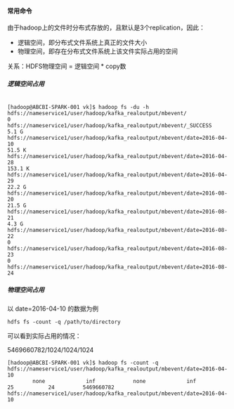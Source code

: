 #### 常用命令

由于hadoop上的文件时分布式存放的，且默认是3个replication，因此：
- 逻辑空间，即分布式文件系统上真正的文件大小
- 物理空间，即存在分布式文件系统上该文件实际占用的空间

关系：HDFS物理空间 = 逻辑空间 * copy数

##### 逻辑空间占用
```

[hadoop@ABCBI-SPARK-001 vk]$ hadoop fs -du -h hdfs://nameservice1/user/hadoop/kafka_realoutput/mbevent/
0        hdfs://nameservice1/user/hadoop/kafka_realoutput/mbevent/_SUCCESS
5.1 G    hdfs://nameservice1/user/hadoop/kafka_realoutput/mbevent/date=2016-04-10
51.5 K   hdfs://nameservice1/user/hadoop/kafka_realoutput/mbevent/date=2016-04-28
153.1 K  hdfs://nameservice1/user/hadoop/kafka_realoutput/mbevent/date=2016-04-29
22.2 G   hdfs://nameservice1/user/hadoop/kafka_realoutput/mbevent/date=2016-08-20
21.5 G   hdfs://nameservice1/user/hadoop/kafka_realoutput/mbevent/date=2016-08-21
4.3 G    hdfs://nameservice1/user/hadoop/kafka_realoutput/mbevent/date=2016-08-22
0        hdfs://nameservice1/user/hadoop/kafka_realoutput/mbevent/date=2016-08-23
0        hdfs://nameservice1/user/hadoop/kafka_realoutput/mbevent/date=2016-08-24

```
##### 物理空间占用
以 date=2016-04-10 的数据为例
```
hdfs fs -count -q /path/to/directory
```
可以看到实际占用的情况：

5469660782/1024/1024/1024
```
[hadoop@ABCBI-SPARK-001 vk]$ hadoop fs -count -q hdfs://nameservice1/user/hadoop/kafka_realoutput/mbevent/date=2016-04-10
        none             inf            none             inf           25           24         5469660782 hdfs://nameservice1/user/hadoop/kafka_realoutput/mbevent/date=2016-04-10
```
